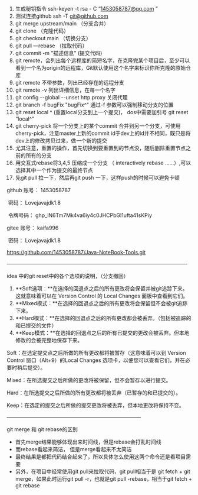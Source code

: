 1. 生成秘钥指令 ssh-keyen -t rsa - C “[1453058787@qq.com](mailto:1453058787@qq.com) ”
2. 测试连接github ssh -T [git@github.com](mailto:git@github.com)
3.  git merge upstream/main （分支合并）
4.  git clone （克隆代码）
5.  git checkout main （切换分支）
6. git pull —rebase （拉取代码） 
7.  git commit -m "描述信息" (提交代码)
8. git remote，会列出每个远程库的简短名字，在克隆完某个项目后，至少可以看到一个名为origin的远程库，Git默认使用这个名字来标识你所克隆的原始仓库
9. git remote 不带参数，列出已经存在的远程分支
10. git remote -v 列出详细信息，在每一个名字
11.  git config --global --unset http.proxy 关闭代理
12.  git branch -f bugFix "bugFix^" 通过-f 参数可以强制移动分支的位置
13.  git reset local ^ (重置local分支到上一个提交)， dos中需要加引号 git reset “local^”
14.  git cherry-pick 将一个分支上的某个commit 合并到另一个分支，可使用	cherry-pick，注意master上新的commit id于dev上的id并不相同，既只是将dev上的修改拷贝过来，做一个新的提交
15. 尤其注意，重置的操作，首先切换到要重置到的节点没，随后删除重置节点之前的所有的分支
16.  用交互式rebase将3,4,5 压缩成一个分支 （	interactively rebase ……）,可以选择其中一个作为提交的最终节点
17.  先git pull 拉一下，然后再git push 一下，这样push的时候可以避免卡顿



github 账号： 1453058787

​      密码： Lovejavajdk1.8

​      令牌号码： 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





gitee  账号： kaifa996

​       密码： Lovejavajdk1.8



https://github.com/1453058787/Java-NoteBook-Tools.git



———————————————————————————————————

idea 中的git reset中的各个选项的说明，（分支撤回）



1.  **Soft选项：**在选择的回退点之后的所有更改将会保留并被git追踪下来。这就意味着可以在 Version Control 的 Local Changes 面板中查看到它们。
2.  **Mixed模式：**在选择的回退点之后的所有更改将会保留但不会被git追踪下来。
3.  **Hard模式：**在选择的回退点之后的所有更改都会被丢弃。（包括被追踪的和已提交的文件）
4.  **Keep模式：**在选择的回退点之后的所有已提交的更改会被丢弃。但本地修改的会被完整地保存下来。



Soft：在选定提交点之后所做的所有更改都将被暂存（这意味着可以到 Version Control 窗口（Alt+9）的Local Changes 选项卡，以便您可以查看它们，并在必要时稍后提交）。



Mixed：在所选提交之后所做的更改将被保留，但不会暂存以进行提交。



Hard：在所选提交之后所做的所有更改都将被丢弃（已暂存的和已提交的）。



Keep：在选定的提交之后所做的提交更改将被丢弃，但本地更改将保持不变。



——————————————————————————

git merge 和 git rebase的区别

- 首先merge结果能够体现出来时间线，但是rebase会打乱时间线
- 而rebase看起来简洁， 但是merge看起来不太简洁
- 最终结果是都把代码结合起来了，所以具体怎么使用这两个命令还是看项目需要
- 另外，在项目中经常使用git pull来拉取代码，git pull相当于是 git fetch + git merge，如果此时运行git pull -r，也就是git pull -rebase，相当于git fetch + git rebase